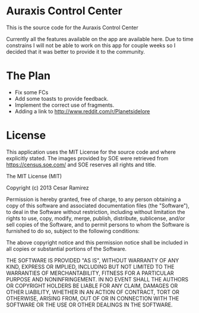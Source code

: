 Auraxis Control Center
======================

This is the source code for the Auraxis Control Center

Currently all the features available on the app are available here. Due to time constrains I will not be able to work on this app for couple weeks so I decided that it was better to provide it to the community. 

The Plan
========

* Fix some FCs
* Add some toasts to provide feedback.
* Implement the correct use of fragments.
* Adding a link to http://www.reddit.com/r/Planetsidelore

License
=======
This application uses the MIT License for the source code and where explicitly stated. The images provided by SOE were retrieved from https://census.soe.com/ and SOE reserves all rights and title.

The MIT License (MIT)

Copyright (c) 2013 Cesar Ramirez

Permission is hereby granted, free of charge, to any person obtaining a copy
of this software and associated documentation files (the "Software"), to deal
in the Software without restriction, including without limitation the rights
to use, copy, modify, merge, publish, distribute, sublicense, and/or sell
copies of the Software, and to permit persons to whom the Software is
furnished to do so, subject to the following conditions:

The above copyright notice and this permission notice shall be included in
all copies or substantial portions of the Software.

THE SOFTWARE IS PROVIDED "AS IS", WITHOUT WARRANTY OF ANY KIND, EXPRESS OR
IMPLIED, INCLUDING BUT NOT LIMITED TO THE WARRANTIES OF MERCHANTABILITY,
FITNESS FOR A PARTICULAR PURPOSE AND NONINFRINGEMENT. IN NO EVENT SHALL THE
AUTHORS OR COPYRIGHT HOLDERS BE LIABLE FOR ANY CLAIM, DAMAGES OR OTHER
LIABILITY, WHETHER IN AN ACTION OF CONTRACT, TORT OR OTHERWISE, ARISING FROM,
OUT OF OR IN CONNECTION WITH THE SOFTWARE OR THE USE OR OTHER DEALINGS IN
THE SOFTWARE.
